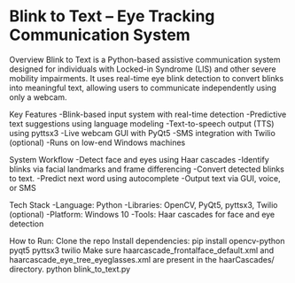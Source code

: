 # Blink to Text – Eye Tracking Communication System

Overview
Blink to Text is a Python-based assistive communication system designed for individuals with Locked-in Syndrome (LIS) and other severe mobility impairments. It uses real-time eye blink detection to convert blinks into meaningful text, allowing users to communicate independently using only a webcam.

Key Features
-Blink-based input system with real-time detection
-Predictive text suggestions using language modeling
-Text-to-speech output (TTS) using pyttsx3
-Live webcam GUI with PyQt5
-SMS integration with Twilio (optional)
-Runs on low-end Windows machines

System Workflow
-Detect face and eyes using Haar cascades
-Identify blinks via facial landmarks and frame differencing
-Convert detected blinks to text.
-Predict next word using autocomplete
-Output text via GUI, voice, or SMS

Tech Stack
-Language: Python
-Libraries: OpenCV, PyQt5, pyttsx3, Twilio (optional)
-Platform: Windows 10
-Tools: Haar cascades for face and eye detection

How to Run:
Clone the repo
Install dependencies:
pip install opencv-python pyqt5 pyttsx3 twilio
Make sure haarcascade_frontalface_default.xml and haarcascade_eye_tree_eyeglasses.xml are present in the haarCascades/ directory.
python blink_to_text.py
